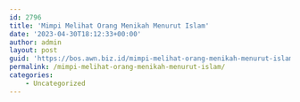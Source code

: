 ```yaml
---
id: 2796
title: 'Mimpi Melihat Orang Menikah Menurut Islam'
date: '2023-04-30T18:12:33+00:00'
author: admin
layout: post
guid: 'https://bos.awn.biz.id/mimpi-melihat-orang-menikah-menurut-islam/'
permalink: /mimpi-melihat-orang-menikah-menurut-islam/
categories:
    - Uncategorized
---
```


